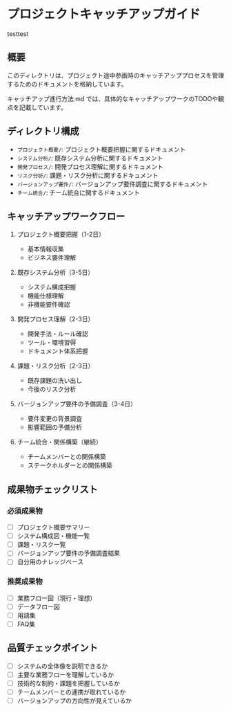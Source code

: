 # プロジェクトキャッチアップガイド
testtest


## 概要
このディレクトリは、プロジェクト途中参画時のキャッチアッププロセスを管理するためのドキュメントを格納しています。

キャッチアップ進行方法.md では、具体的なキャッチアップワークのTODOや観点を記載しています。

## ディレクトリ構成
- `プロジェクト概要/`: プロジェクト概要把握に関するドキュメント
- `システム分析/`: 既存システム分析に関するドキュメント
- `開発プロセス/`: 開発プロセス理解に関するドキュメント
- `リスク分析/`: 課題・リスク分析に関するドキュメント
- `バージョンアップ要件/`: バージョンアップ要件調査に関するドキュメント
- `チーム統合/`: チーム統合に関するドキュメント

## キャッチアップワークフロー
1. プロジェクト概要把握（1-2日）
   - 基本情報収集
   - ビジネス要件理解

2. 既存システム分析（3-5日）
   - システム構成把握
   - 機能仕様理解
   - 非機能要件確認

3. 開発プロセス理解（2-3日）
   - 開発手法・ルール確認
   - ツール・環境習得
   - ドキュメント体系把握

4. 課題・リスク分析（2-3日）
   - 既存課題の洗い出し
   - 今後のリスク分析

5. バージョンアップ要件の予備調査（3-4日）
   - 要件変更の背景調査
   - 影響範囲の予備分析

6. チーム統合・関係構築（継続）
   - チームメンバーとの関係構築
   - ステークホルダーとの関係構築

## 成果物チェックリスト
### 必須成果物
- [ ] プロジェクト概要サマリー
- [ ] システム構成図・機能一覧
- [ ] 課題・リスク一覧
- [ ] バージョンアップ要件の予備調査結果
- [ ] 自分用のナレッジベース

### 推奨成果物
- [ ] 業務フロー図（現行・理想）
- [ ] データフロー図
- [ ] 用語集
- [ ] FAQ集

## 品質チェックポイント
- [ ] システムの全体像を説明できるか
- [ ] 主要な業務フローを理解しているか
- [ ] 技術的な制約・課題を把握しているか
- [ ] チームメンバーとの連携が取れているか
- [ ] バージョンアップの方向性が見えているか 